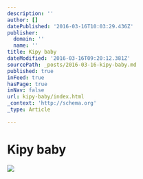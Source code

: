 ```yaml
---
description: ''
author: []
datePublished: '2016-03-16T10:03:29.436Z'
publisher:
  domain: ''
  name: ''
title: Kipy baby
dateModified: '2016-03-16T09:20:12.381Z'
sourcePath: _posts/2016-03-16-kipy-baby.md
published: true
inFeed: true
hasPage: true
inNav: false
url: kipy-baby/index.html
_context: 'http://schema.org'
_type: Article

---
```

# Kipy baby
![](https://the-grid-user-content.s3-us-west-2.amazonaws.com/a054c476-cb65-4087-b4af-449387fb7e6f.png)